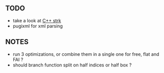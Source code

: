 ## TODO

- take a look at [C++ strk](http://www.partow.net/programming/strtk/index.html)
- pugixml for xml parsing


## NOTES

- run 3 optimizations, or combine them in a single one for free, flat and FAI ?
- should branch function split on half indices or half box ?


